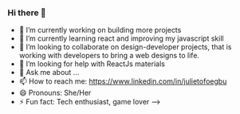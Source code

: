 ### Hi there 👋

- 🔭 I’m currently working on building more projects
- 🌱 I’m currently learning react and improving my javascript skill
- 👯 I’m looking to collaborate on design-developer projects, that is working with developers to bring a web designs to life.
- 🤔 I’m looking for help with ReactJs materials 
- 💬 Ask me about ...
- 📫 How to reach me: https://www.linkedin.com/in/julietofoegbu
- 😄 Pronouns: She/Her
- ⚡ Fun fact: Tech enthusiast, game lover
-->
